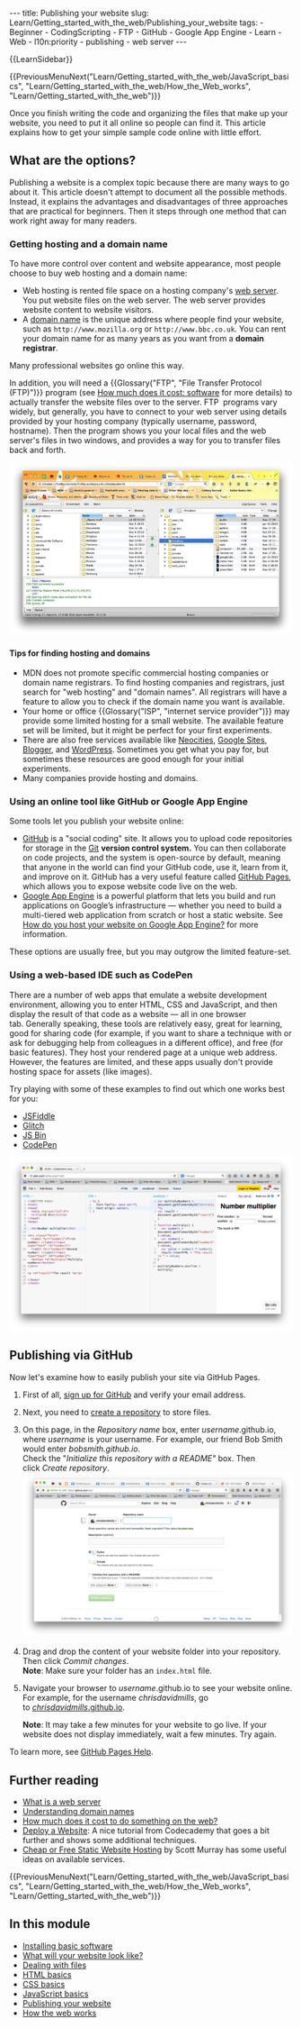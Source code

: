 --- title: Publishing your website slug: Learn/Getting\_started\_with\_the\_web/Publishing\_your\_website tags: - Beginner - CodingScripting - FTP - GitHub - Google App Engine - Learn - Web - l10n:priority - publishing - web server ---

{{LearnSidebar}}

{{PreviousMenuNext("Learn/Getting\_started\_with\_the\_web/JavaScript\_basics", "Learn/Getting\_started\_with\_the\_web/How\_the\_Web\_works", "Learn/Getting\_started\_with\_the\_web")}}

Once you finish writing the code and organizing the files that make up your website, you need to put it all online so people can find it. This article explains how to get your simple sample code online with little effort.

What are the options?
---------------------

Publishing a website is a complex topic because there are many ways to go about it. This article doesn't attempt to document all the possible methods. Instead, it explains the advantages and disadvantages of three approaches that are practical for beginners. Then it steps through one method that can work right away for many readers.

### Getting hosting and a domain name

To have more control over content and website appearance, most people choose to buy web hosting and a domain name:

-   Web hosting is rented file space on a hosting company's [web server](/en-US/docs/Learn/Common_questions/What_is_a_web_server). You put website files on the web server. The web server provides website content to website visitors.
-   A [domain name](/en-US/docs/Learn/Common_questions/What_is_a_domain_name) is the unique address where people find your website, such as `http://www.mozilla.org` or `http://www.bbc.co.uk`. You can rent your domain name for as many years as you want from a **domain registrar**.

Many professional websites go online this way.

In addition, you will need a {{Glossary("FTP", "File Transfer Protocol (FTP)")}} program (see [How much does it cost: software](/en-US/docs/Learn/Common_questions/How_much_does_it_cost#software) for more details) to actually transfer the website files over to the server. FTP  programs vary widely, but generally, you have to connect to your web server using details provided by your hosting company (typically username, password, hostname). Then the program shows you your local files and the web server's files in two windows, and provides a way for you to transfer files back and forth.

![](ftp.jpg)

#### Tips for finding hosting and domains

-   MDN does not promote specific commercial hosting companies or domain name registrars. To find hosting companies and registrars, just search for "web hosting" and "domain names". All registrars will have a feature to allow you to check if the domain name you want is available.
-   Your home or office {{Glossary("ISP", "internet service provider")}} may provide some limited hosting for a small website. The available feature set will be limited, but it might be perfect for your first experiments.
-   There are also free services available like [Neocities](https://neocities.org/), [Google Sites](https://sites.google.com/), [Blogger](https://www.blogger.com), and [WordPress](https://wordpress.com/). Sometimes you get what you pay for, but sometimes these resources are good enough for your initial experiments.
-   Many companies provide hosting and domains.

### Using an online tool like GitHub or Google App Engine

Some tools let you publish your website online:

-   [GitHub](https://github.com/) is a "social coding" site. It allows you to upload code repositories for storage in the [Git](https://git-scm.com/) **version control system.** You can then collaborate on code projects, and the system is open-source by default, meaning that anyone in the world can find your GitHub code, use it, learn from it, and improve on it. GitHub has a very useful feature called [GitHub Pages](https://pages.github.com/), which allows you to expose website code live on the web.
-   [Google App Engine](https://cloud.google.com/appengine/ "App Engine - Build Scalable Web & Mobile Backends in Any Language  |  Google Cloud Platform") is a powerful platform that lets you build and run applications on Google’s infrastructure — whether you need to build a multi-tiered web application from scratch or host a static website. See [How do you host your website on Google App Engine?](/en-US/docs/Learn/Common_questions/How_do_you_host_your_website_on_Google_App_Engine) for more information.

These options are usually free, but you may outgrow the limited feature-set.

### Using a web-based IDE such as CodePen

There are a number of web apps that emulate a website development environment, allowing you to enter HTML, CSS and JavaScript, and then display the result of that code as a website — all in one browser tab. Generally speaking, these tools are relatively easy, great for learning, good for sharing code (for example, if you want to share a technique with or ask for debugging help from colleagues in a different office), and free (for basic features). They host your rendered page at a unique web address. However, the features are limited, and these apps usually don't provide hosting space for assets (like images).

Try playing with some of these examples to find out which one works best for you:

-   [JSFiddle](https://jsfiddle.net/)
-   [Glitch](https://glitch.com/)
-   [JS Bin](https://jsbin.com/)
-   [CodePen](https://codepen.io/)

![](jsbin-screen.png)

Publishing via GitHub
---------------------

Now let's examine how to easily publish your site via GitHub Pages.

1.  First of all, [sign up for GitHub](https://github.com/) and verify your email address.
2.  Next, you need to [create a repository](https://github.com/new) to store files.
3.  On this page, in the *Repository name* box, enter *username*.github.io, where *username* is your username. For example, our friend Bob Smith would enter *bobsmith.github.io*.  
    Check the "*Initialize this repository with a README"* box. Then click *Create repository*.![](github-create-repo.png)
4.  Drag and drop the content of your website folder into your repository. Then click *Commit changes*.  
    **Note**: Make sure your folder has an `index.html` file.

5.  Navigate your browser to *username*.github.io to see your website online. For example, for the username *chrisdavidmills*, go to [*chrisdavidmills*.github.io](https://chrisdavidmills.github.io/).

    **Note**: It may take a few minutes for your website to go live. If your website does not display immediately, wait a few minutes. Try again.

To learn more, see [GitHub Pages Help](https://help.github.com/categories/github-pages-basics/).

Further reading
---------------

-   [What is a web server](/en-US/docs/Learn/Common_questions/What_is_a_web_server)
-   [Understanding domain names](/en-US/docs/Learn/Common_questions/What_is_a_domain_name)
-   [How much does it cost to do something on the web?](/en-US/docs/Learn/Common_questions/How_much_does_it_cost)
-   [Deploy a Website](https://www.codecademy.com/learn/deploy-a-website): A nice tutorial from Codecademy that goes a bit further and shows some additional techniques.
-   [Cheap or Free Static Website Hosting](https://alignedleft.com/resources/cheap-web-hosting) by Scott Murray has some useful ideas on available services.

{{PreviousMenuNext("Learn/Getting\_started\_with\_the\_web/JavaScript\_basics", "Learn/Getting\_started\_with\_the\_web/How\_the\_Web\_works", "Learn/Getting\_started\_with\_the\_web")}}

In this module
--------------

-   <span id="Installing_basic_software">[Installing basic software](/en-US/docs/Learn/Getting_started_with_the_web/Installing_basic_software)</span>
-   <span id="What_will_your_website_look_like">[What will your website look like?](/en-US/docs/Learn/Getting_started_with_the_web/What_will_your_website_look_like)</span>
-   <span id="Dealing_with_files">[Dealing with files](/en-US/docs/Learn/Getting_started_with_the_web/Dealing_with_files)</span>
-   <span id="HTML_basics">[HTML basics](/en-US/docs/Learn/Getting_started_with_the_web/HTML_basics)</span>
-   <span id="CSS_basics">[CSS basics](/en-US/docs/Learn/Getting_started_with_the_web/CSS_basics)</span>
-   <span id="JavaScript_basics">[JavaScript basics](/en-US/docs/Learn/Getting_started_with_the_web/JavaScript_basics)</span>
-   <span id="Publishing_your_website">[Publishing your website](/en-US/docs/Learn/Getting_started_with_the_web/Publishing_your_website)</span>
-   <span id="How_the_web_works">[How the web works](/en-US/docs/Learn/Getting_started_with_the_web/How_the_Web_works)</span>
